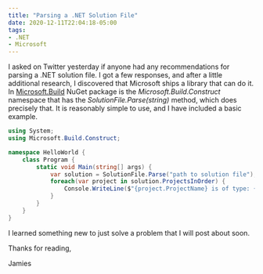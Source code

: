 ```yaml
---
title: "Parsing a .NET Solution File"
date: 2020-12-11T22:04:18-05:00
tags:
- .NET
- Microsoft
---
```


I asked on Twitter yesterday if anyone had any recommendations for parsing a .NET solution file. I got a few responses, and after a little additional research, I discovered that Microsoft ships a library that can do it. In [Microsoft.Build](https://www.nuget.org/packages/Microsoft.Build/) NuGet package is the *Microsoft.Build.Construct* namespace that has the *SolutionFile.Parse(string)* method, which does precisely that. It is reasonably simple to use, and I have included a basic example.

```C#
using System;
using Microsoft.Build.Construct;

namespace HelloWorld {
    class Program {
        static void Main(string[] args) {
            var solution = SolutionFile.Parse("path to solution file");
            foreach(var project in solution.ProjectsInOrder) {
                Console.WriteLine($"{project.ProjectName} is of type: {project.ProjectType}");
            }
        }
    }
}
```

I learned something new to just solve a problem that I will post about soon.

Thanks for reading,

Jamies
